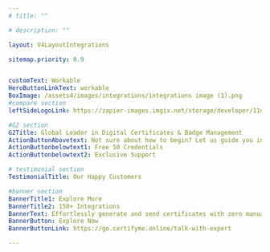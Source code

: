 ```yaml
---
# title: ""

# description: ""

layout: V4LayoutIntegrations

sitemap.priority: 0.9


customText: Workable
HeroButtonLinkText: workable
BoxImage: /assets4/images/integrations/integrations image (1).png
#compare section
leftSideLogoLink: https://zapier-images.imgix.net/storage/developer/11da7c79f8ba6d25c242c964c1861aa8.png?auto=format&ixlib=react-9.8.0&fit=crop&q=50&w=60&h=60&dpr=1

#G2 section
G2Title: Global Leader in Digital Certificates & Badge Management
ActionButtonAbovetext: Not sure about how to begin? Let us guide you in the right direction!
ActionButtonbelowtext1: Free 50 Credentials
ActionButtonbelowtext2: Exclusive Support

# testimonial section
TestimonialTitle: Our Happy Customers   

#banner section
BannerTitle1: Explore More
BannerTitle2: 150+ Integrations
BannerText: Effortlessly generate and send certificates with zero manual intervention using the most advanced digital credential management software of 2023.
BannerButton: Explore Now
BannerButtonLink: https://go.certifyme.online/talk-with-expert

---
```


